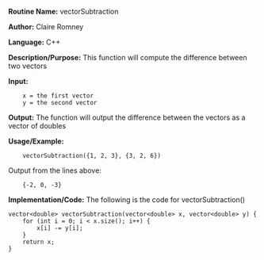 **Routine Name:**       vectorSubtraction

**Author:** Claire Romney

**Language:** C++

**Description/Purpose:** This function will compute the difference between two vectors

**Input:** 
        
        x = the first vector
        y = the second vector
        
**Output:** The function will output the difference between the vectors as a vector of doubles

**Usage/Example:**

        vectorSubtraction({1, 2, 3}, {3, 2, 6})
       
Output from the lines above:

        {-2, 0, -3}
  
**Implementation/Code:** The following is the code for vectorSubtraction()

    vector<double> vectorSubtraction(vector<double> x, vector<double> y) {
	    for (int i = 0; i < x.size(); i++) {
		    x[i] -= y[i];
	    }
	    return x;
    }
